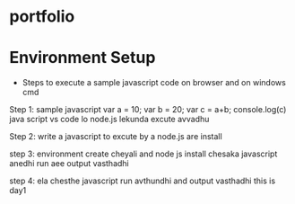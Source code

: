 # portfolio

# Environment Setup

* Steps to execute a sample javascript code on browser and on windows cmd

Step 1:
sample javascript
var a = 10;
var b = 20;
var c = a+b;
console.log(c) 
 java script vs code lo node.js lekunda excute avvadhu

Step 2: 
write a javascript to excute by a node.js are install

step 3:
environment create cheyali and node js install chesaka javascript anedhi run aee output vasthadhi

step 4:
ela chesthe javascript run avthundhi and output vasthadhi this is day1 
